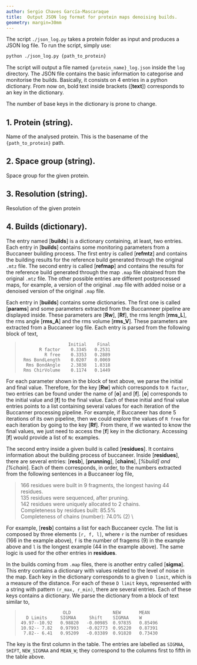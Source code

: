 ```yaml
---
author: Sergio Chaves García-Mascaraque
title:  Output JSON log format for protein maps denoising builds.
geometry: margin=30mm
---
```

The script `./json_log.py` takes a protein folder as input and produces
a JSON log file. To run the script, simply use:

```bash
python ./json_log.py {path_to_protein}
```

The script will output a file named `{protein_name}_log.json` inside
the `log` directory. The JSON file contains the basic information to
categorise and monitorise the builds. Basically, it consists on 4
entries in a python dictionary. From now on, bold text inside brackets
([__text__]) corresponds to an key in the dictionary. 

The number of base keys in the dictionary is prone to change.

## 1. Protein (string).
Name of the analysed protein. This is the basename of the
`{path_to_protein}` path.

## 2. Space group (string).
Space group for the given protein.

## 3. Resolution (string).
Resolution of the given protein

## 4. Builds (dictionary).
The entry named [__builds__] is a dictionary containing, at least, two
entries. Each entry in [__builds__] contains some monitoring parameters from
a Buccaneer building process. The first entry is called [__refmtz__] and
contains the building results for the reference build generated through
the original `.mtz` file. The second entry is called [__refmap__] and
contains the results for the reference build generated through the map
`.map` file obtained from the original `.mtz` file. The other possible
entries are different postprocessed maps, for example, a version of the
original `.map` file with added noise or a denoised version of the
original `.map` file.

Each entry in [__builds__] contains some dictionaries. The first one is
called [__params__] and some parameters extracted from the Buccanneer 
pipeline are displayed inside. These parameters are [__Rw__], [__Rf__], 
the rms length [__rms_L__], the rms angle [__rms_A__] and the rms volume 
[__rms_V__]. These parameters are extracted from a Buccaneer log file. 
Each entry is parsed from the following block of text,

>                       Initial    Final
>            R factor    0.3345   0.2531
>              R free    0.3353   0.2889
>      Rms BondLength    0.0207   0.0069
>       Rms BondAngle    2.3838   1.8318
>      Rms ChirVolume    0.1174   0.1449

For each parameter shown in the block of text above, we parse the
initial and final value. Therefore, for the key [__Rw__] which
corresponds to `R factor`, two entries can be found under the name of
[__o__] and [__f__]. [__o__] corresponds to the initial value and
[__f__] to the final value. Each of these initial and final value
entries points to a list containing several values for each iteration of
the Buccanner processing pipeline. For example, if Buccaneer has done 5
iterations of its own pipeline, then we could explore the values of `R
free` for each iteration by going to the key [__Rf__]. From there, if we
wanted to know the final values, we just need to access the [__f__]
key in the dictionary. Accessing [__f__] would provide a list of `Nc`
examples.

The second entry inside a given build is called [__residues__]. It
contains information about the building process of buccaneer. Inside
[__residues__], there are several entries: [__resb__], [__prunning__],
[__chains__], [__%_build__] and [__%_chain__]. Each of them corresponds, in
order, to the numbers extracted from the following sentences in a
Buccaneer log file,

> 166 residues were built in 9 fragments, the longest having 44 residues. \
> 135 residues were sequenced, after pruning. \
> 142 residues were uniquely allocated to 2 chains. \
> Completeness by residues built:    85.5% \
> Completeness of chains (number):   74.0%    (2) \

For example, [__resb__] contains a list for each Buccaneer cycle. The list
is composed by three elements `[r, f, l]`, where `r` is the number of
residues (166 in the example above), `f` is the number of fragems (9) in
the example above and `l` is the longest example (44 in the example
above). The same logic is used for the other entries in __residues__.

In the builds coming from `.map` files, there is another entry called
[__sigma__]. This entry contains a dictionary with values related to 
the level of noise in the map. Each key in the dictionary corresponds to
a given `D limit`, which is a measure of the distance. For each of these
`D limit` keys, represented with a string with pattern `(r_max, r_min)`,
there are several entries. Each of these keys contains a dictionary. 
We parse the dictionary from a block of text similar to,

>                     OLD                NEW       MEAN
>       D Limits     SIGMAA     Shift    SIGMAA    W
>     49.97--10.92   0.98820   -0.00985  0.97835   0.85496
>     10.92-- 7.82   0.97993   -0.02773  0.95220   0.87391
>      7.82-- 6.41   0.95209   -0.03389  0.91820   0.73430

The key is the first column in the table. The entries are labelled as
`SIGMAA`, `SHIFT`, `NEW_SIGMAA` and `MEAN_W`; they correspond to the
columns first to fifth in the table above.
